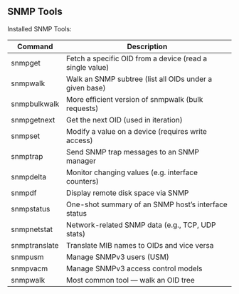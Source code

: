 SNMP Tools
----------
Installed SNMP Tools:

| Command       | Description |
| ------------- | ----------- |
| snmpget       | Fetch a specific OID from a device (read a single value) |
| snmpwalk      | Walk an SNMP subtree (list all OIDs under a given base) |
| snmpbulkwalk  | More efficient version of snmpwalk (bulk requests) |
| snmpgetnext   | Get the next OID (used in iteration) |
| snmpset       | Modify a value on a device (requires write access) |
| snmptrap      | Send SNMP trap messages to an SNMP manager |
| snmpdelta     | Monitor changing values (e.g. interface counters) |
| snmpdf        | Display remote disk space via SNMP |
| snmpstatus    | One-shot summary of an SNMP host’s interface status |
| snmpnetstat   | Network-related SNMP data (e.g., TCP, UDP stats) |
| snmptranslate | Translate MIB names to OIDs and vice versa |
| snmpusm       | Manage SNMPv3 users (USM) |
| snmpvacm      | Manage SNMPv3 access control models |
| snmpwalk      | Most common tool — walk an OID tree |
